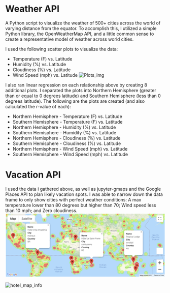 # Weather API
A Python script to visualize the weather of 500+ cities across the world of varying distance from the equator. To accomplish this, I utilized a simple Python library, the OpenWeatherMap API, and a little common sense to create a representative model of weather across world cities.

I used the following scatter plots to visualize the data:
 - Temperature (F) vs. Latitude
 - Humidity (%) vs. Latitude
 - Cloudiness (%) vs. Latitude
 - Wind Speed (mph) vs. Latitude
![Plots_img](https://user-images.githubusercontent.com/53978733/117922206-1de5da80-b2c0-11eb-8a4a-4e7d50d3638f.jpg)

I also ran linear regression on each relationship above by creating 8 additional plots. I separated the plots into Northern Hemisphere (greater than or equal to 0 degrees latitude) and Southern Hemisphere (less than 0 degrees latitude). The following are the plots are created (and also calculated the r-value of each):
 - Northern Hemisphere - Temperature (F) vs. Latitude
 - Southern Hemisphere - Temperature (F) vs. Latitude
 - Northern Hemisphere - Humidity (%) vs. Latitude
 - Southern Hemisphere - Humidity (%) vs. Latitude
 - Northern Hemisphere - Cloudiness (%) vs. Latitude
 - Southern Hemisphere - Cloudiness (%) vs. Latitude
 - Northern Hemisphere - Wind Speed (mph) vs. Latitude
 - Southern Hemisphere - Wind Speed (mph) vs. Latitude

# Vacation API
I used the data i gathered above, as well as jupyter-gmaps and the Google Places API to plan likely vacation spots. I was able to narrow down the data frame to only show cities with perfect weather conditions: A max temperature lower than 80 degrees but higher than 70; Wind speed less than 10 mph; and Zero cloudiness.
<img width="977" alt="hotel_map_info" src="https://github.com/bay0624/python-api-challenge/blob/main/VacationPy/hotel_map_info.png">


<img width="977" alt="hotel_map_info" src="https://user-images.githubusercontent.com/53978733/117921905-8ed8c280-b2bf-11eb-8c47-46f0a4831ef3.png">
